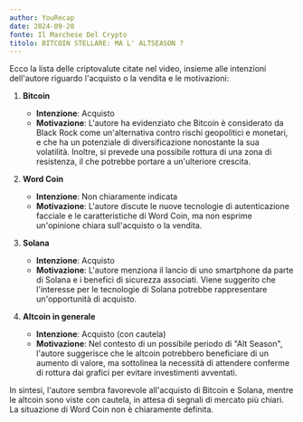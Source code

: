 ```yaml
---
author: YouRecap
date: 2024-09-20
fonte: Il Marchese Del Crypto
titolo: BITCOIN STELLARE: MA L' ALTSEASON ?
---
```


Ecco la lista delle criptovalute citate nel video, insieme alle intenzioni dell'autore riguardo l'acquisto o la vendita e le motivazioni:

1. **Bitcoin**
   - **Intenzione**: Acquisto
   - **Motivazione**: L'autore ha evidenziato che Bitcoin è considerato da Black Rock come un'alternativa contro rischi geopolitici e monetari, e che ha un potenziale di diversificazione nonostante la sua volatilità. Inoltre, si prevede una possibile rottura di una zona di resistenza, il che potrebbe portare a un'ulteriore crescita.

2. **Word Coin**
   - **Intenzione**: Non chiaramente indicata
   - **Motivazione**: L'autore discute le nuove tecnologie di autenticazione facciale e le caratteristiche di Word Coin, ma non esprime un'opinione chiara sull'acquisto o la vendita.

3. **Solana**
   - **Intenzione**: Acquisto
   - **Motivazione**: L'autore menziona il lancio di uno smartphone da parte di Solana e i benefici di sicurezza associati. Viene suggerito che l'interesse per le tecnologie di Solana potrebbe rappresentare un'opportunità di acquisto.

4. **Altcoin in generale**
   - **Intenzione**: Acquisto (con cautela)
   - **Motivazione**: Nel contesto di un possibile periodo di "Alt Season", l'autore suggerisce che le altcoin potrebbero beneficiare di un aumento di valore, ma sottolinea la necessità di attendere conferme di rottura dai grafici per evitare investimenti avventati.

In sintesi, l'autore sembra favorevole all'acquisto di Bitcoin e Solana, mentre le altcoin sono viste con cautela, in attesa di segnali di mercato più chiari. La situazione di Word Coin non è chiaramente definita.
